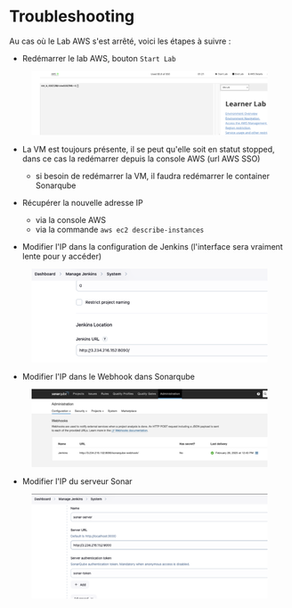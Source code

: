 # Troubleshooting

Au cas où le Lab AWS s'est arrêté, voici les étapes à suivre :

* Redémarrer le lab AWS, bouton `Start Lab`

<figure><img src=".gitbook/assets/image (40).png" alt=""><figcaption></figcaption></figure>

* La VM est toujours présente, il se peut qu'elle soit en statut stopped, dans ce cas la redémarrer depuis la console AWS (url AWS SSO)
  * si besoin de redémarrer la VM, il faudra redémarrer le container Sonarqube
*   Récupérer la nouvelle adresse IP

    * via la console AWS&#x20;
    * via la commande `aws ec2 describe-instances`


* Modifier l'IP dans la configuration de Jenkins (l'interface sera vraiment lente pour y accéder)

<figure><img src=".gitbook/assets/image (41).png" alt=""><figcaption></figcaption></figure>

* Modifier l'IP dans le Webhook dans Sonarqube

<figure><img src=".gitbook/assets/image (43).png" alt=""><figcaption></figcaption></figure>

* Modifier l'IP du serveur Sonar

<figure><img src=".gitbook/assets/image (42).png" alt=""><figcaption></figcaption></figure>
